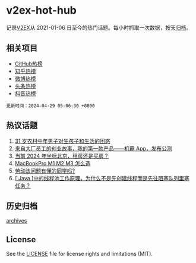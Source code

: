 # v2ex-hot-hub

 记录[V2EX](https://www.v2ex.com/)从 2021-01-06 日至今的热门话题。每小时抓取一次数据，按天[归档](archives)。
 
 ## 相关项目

- [GitHub热榜](https://github.com/snaildev/github-hot-hub)
- [知乎热榜](https://github.com/snaildev/zhihu-hot-hub)
- [微博热榜](https://github.com/snaildev/weibo-hot-hub)
- [头条热榜](https://github.com/snaildev/toutiao-hot-hub)
- [抖音热榜](https://github.com/snaildev/douyin-hot-hub)


 `更新时间：2024-04-29 05:06:30 +0800`

## 热议话题

1. [31 岁农村中年男子对生孩子和生活的困惑](https://www.v2ex.com/t/1036314)
1. [来自大厂员工的创业故事，我的第一款产品——机霸 App，发布公测](https://www.v2ex.com/t/1036242)
1. [当前 2024 年坐标北京，租房还是买房？](https://www.v2ex.com/t/1036307)
1. [MacBookPro M1 M2 M3 怎么选](https://www.v2ex.com/t/1036247)
1. [劳动法问题有懂的同学吗?](https://www.v2ex.com/t/1036412)
1. [[ Java ]中的线程池工作原理，为什么不是先创建线程而是先往阻塞队列里塞任务？](https://www.v2ex.com/t/1036271)

## 历史归档

[archives](archives)

## License

See the [LICENSE](LICENSE) file for license rights and limitations (MIT).
